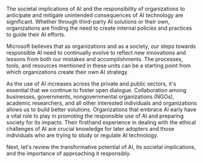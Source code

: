 The societal implications of AI and the responsibility of organizations to anticipate and mitigate unintended consequences of AI technology are significant. Whether through third-party AI solutions or their own, organizations are finding the need to create internal policies and practices to guide their AI efforts. 

Microsoft believes that as organizations and as a society, our steps towards responsible AI need to continually evolve to reflect new innovations and lessons from both our mistakes and accomplishments. The processes, tools, and resources mentioned in these units can be a starting point from which organizations create their own AI strategy.

As the use of AI increases across the private and public sectors, it's essential that we continue to foster open dialogue. Collaboration among businesses, governments, nongovernmental organizations (NGOs), academic researchers, and all other interested individuals and organizations allows us to build better solutions. Organizations that embrace AI early have a vital role to play in promoting the responsible use of AI and preparing society for its impacts. Their firsthand experience in dealing with the ethical challenges of AI are crucial knowledge for later adopters and those individuals who are trying to study or regulate AI technology.

Next, let's review the transformative potential of AI, its societal implications, and the importance of approaching it responsibly.
